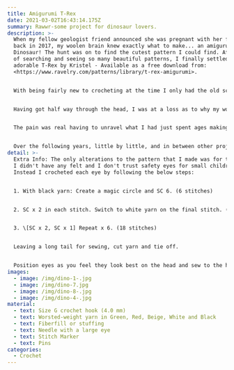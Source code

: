 ```yaml
---
title: Amigurumi T-Rex
date: 2021-03-02T16:43:14.175Z
summary: Rawwr-some project for dinosaur lovers.
description: >-
  When my fellow geologist friend announced she was pregnant with her first baby
  back in 2017, my woolen brain knew exactly what to make... an amigurumi
  Dinosaur! The hunt was on to find the cutest pattern I could find. After hours
  of searching and seeing so many beautiful patterns, I finally settled on this
  adorable T-Rex by Kristel - Available as a free download from:
  <https://www.ravelry.com/patterns/library/t-rex-amigurumi>.


  With being fairly new to crocheting at the time I only had the old school metal hooks I inherited from my Great Aunt and I found these didn't fit very comfortably in my large hands. So, off I skipped to [Hobbycraft](https://www.hobbycraft.co.uk/) (a place I need no excuse to visit) to buy a new 4mm hook and some baby friendly wool. 


  Having got half way through the head, I was at a loss as to why my work wasn't looking anything like pictures. After a slight stress I decided to go back to my faithful teacher - YouTube - and figure out where I was going wrong. It was at this moment I realised the UK and the US refer to the same stitches as different things, and to make things more confusing the names are the same but just off by one \*Deep Breaths\*. Turns out I, being situated in the UK, had been watching US videos and had learnt all their terminology (which is also why my patterns tend to be US terms. Personally they make more sense and I find it difficult to unlearn now).


  The pain was real having to unravel what I had just spent ages making but attempt no.2 and ***Hallelujah***, it worked! Now on a roll I finished the head and remaining individual items over the following months and was ready to sew my adorable T-Rex together.... Ah, another stumbling block. Sewing - Possibly my least favourite part (so much so I will purposefully pick all in one patterns if I can). After a number of attempts to sew the head to the body, and failing terribly, I am ashamed to say my dinosaur went back into a bag, unsewn, and I missed the birth of the recipient. 


  Over the following years, little by little, and in between other projects, I sewed together the head, body, legs and one foot. For reasons I can't remember this is where the dinosaur stayed until Lockdown no.1 2020 and made a promise with myself that I was to finish off all part done projects before starting any new ones. Finally, after almost 3 full years the T-Rex was whole and ready to be gifted! I am pleased to say the T-Rex was well received and at an age where her love for dinosaurs was coming in to full swing (which was, of course, the plan all along!!)
detail: >-
  Extra Info: The only alterations to the pattern that I made was for the eyes.
  I didn't have any felt and I don't trust safety eyes for small children.
  Instead I crocheted each eye by following the below steps: 


  1. With black yarn: Create a magic circle and SC 6. (6 stitches)


  2. SC x 2 in each stitch. Switch to white yarn on the final stitch. (12 stitches)


  3. \[SC x 2, SC x 1] Repeat x 6. (18 stitches) 


  Leaving a long tail for sewing, cut yarn and tie off. 


  Position eyes as you feel they look best on the head and sew to the head. I found this [video ](https://www.youtube.com/watch?v=JSKeRWHxcvE)a great how- to.
images:
  - image: /img/dino-1-.jpg
  - image: /img/dino-7.jpg
  - image: /img/dino-8-.jpg
  - image: /img/dino-4-.jpg
material:
  - text: Size G crochet hook (4.0 mm)
  - text: Worsted-weight yarn in Green, Red, Beige, White and Black
  - text: Fiberfill or stuffing
  - text: Needle with a large eye
  - text: Stitch Marker
  - text: Pins
categories:
  - Crochet
---
```

